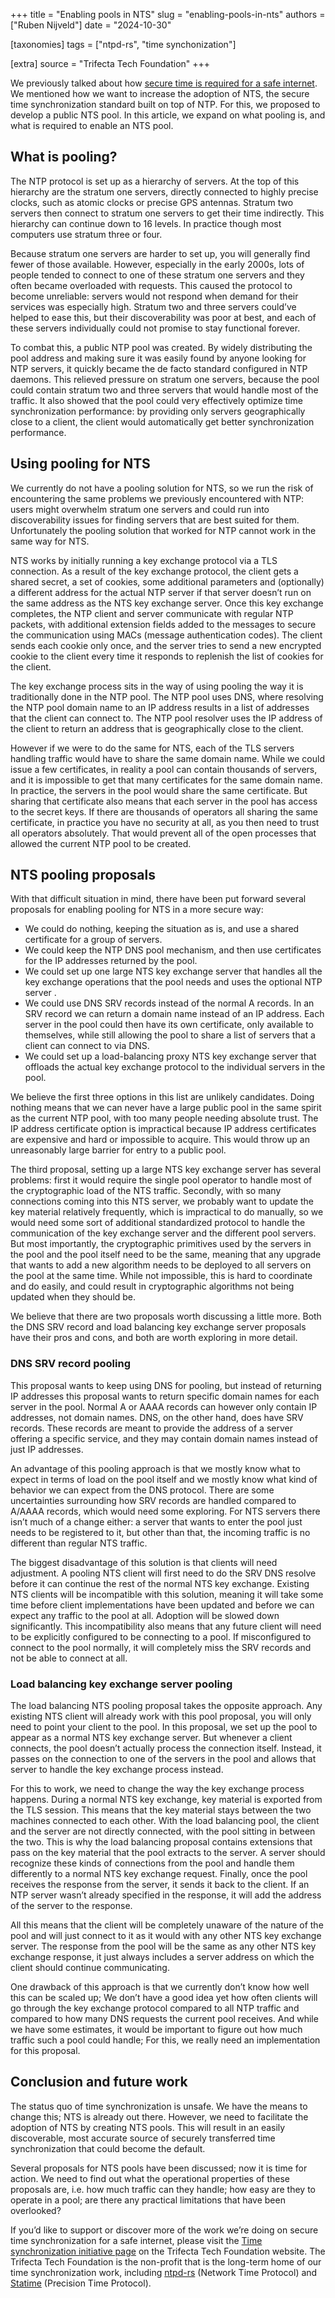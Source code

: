 +++
title = "Enabling pools in NTS"
slug = "enabling-pools-in-nts"
authors = ["Ruben Nijveld"]
date = "2024-10-30"

[taxonomies]
tags = ["ntpd-rs", "time synchonization"] 

[extra]
source = "Trifecta Tech Foundation"
+++

We previously talked about how [secure time is required for a safe internet](https://tweedegolf.nl/en/blog/122/a-safe-internet-requires-secure-time). We mentioned how we want to increase the adoption of NTS, the secure time synchronization standard built on top of NTP. For this, we proposed to develop a public NTS pool. In this article, we expand on what pooling is, and what is required to enable an NTS pool.

<!-- more -->

## What is pooling?

The NTP protocol is set up as a hierarchy of servers. At the top of this hierarchy are the stratum one servers, directly connected to highly precise clocks, such as atomic clocks or precise GPS antennas. Stratum two servers then connect to stratum one servers to get their time indirectly. This hierarchy can continue down to 16 levels. In practice though most computers use stratum three or four.

Because stratum one servers are harder to set up, you will generally find fewer of those available. However, especially in the early 2000s, lots of people tended to connect to one of these stratum one servers and they often became overloaded with requests. This caused the protocol to become unreliable: servers would not respond when demand for their services was especially high. Stratum two and three servers could’ve helped to ease this, but their discoverability was poor at best, and each of these servers individually could not promise to stay functional forever. 

To combat this, a public NTP pool was created. By widely distributing the pool address and making sure it was easily found by anyone looking for NTP servers, it quickly became the de facto standard configured in NTP daemons. This relieved pressure on stratum one servers, because the pool could contain stratum two and three servers that would handle most of the traffic. It also showed that the pool could very effectively optimize time synchronization performance: by providing only servers geographically close to a client, the client would automatically get better synchronization performance.

## Using pooling for NTS

We currently do not have a pooling solution for NTS, so we run the risk of encountering the same problems we previously encountered with NTP: users might overwhelm stratum one servers and could run into discoverability issues for finding servers that are best suited for them. Unfortunately the pooling solution that worked for NTP cannot work in the same way for NTS. 

NTS works by initially running a key exchange protocol via a TLS connection. As a result of the key exchange protocol, the client gets a shared secret, a set of cookies, some additional parameters and (optionally) a different address for the actual NTP server if that server doesn’t run on the same address as the NTS key exchange server. Once this key exchange completes, the NTP client and server communicate with regular NTP packets, with additional extension fields added to the messages to secure the communication using MACs (message authentication codes). The client sends each cookie only once, and the server tries to send a new encrypted cookie to the client every time it responds to replenish the list of cookies for the client.

The key exchange process sits in the way of using pooling the way it is traditionally done in the NTP pool. The NTP pool uses DNS, where resolving the NTP pool domain name to an IP address results in a list of addresses that the client can connect to. The NTP pool resolver uses the IP address of the client to return an address that is geographically close to the client. 

However if we were to do the same for NTS, each of the TLS servers handling traffic would have to share the same domain name. While we could issue a few certificates, in reality a pool can contain thousands of servers, and it is impossible to get that many certificates for the same domain name. In practice, the servers in the pool would share the same certificate. But sharing that certificate also means that each server in the pool has access to the secret keys. If there are thousands of operators all sharing the same certificate, in practice you have no security at all, as you then need to trust all operators absolutely. That would prevent all of the open processes that allowed the current NTP pool to be created.

## NTS pooling proposals

With that difficult situation in mind, there have been put forward several proposals for enabling pooling for NTS in a more secure way:

- We could do nothing, keeping the situation as is, and use a shared certificate for a group of servers.
- We could keep the NTP DNS pool mechanism, and then use certificates for the IP addresses returned by the pool. 
- We could set up one large NTS key exchange server that handles all the key exchange operations that the pool needs and uses the optional NTP server .
- We could use DNS SRV records instead of the normal A records. In an SRV record we can return a domain name instead of an IP address. Each server in the pool could then have its own certificate, only available to themselves, while still allowing the pool to share a list of servers that a client can connect to via DNS.
- We could set up a load-balancing proxy NTS key exchange server that offloads the actual key exchange protocol to the individual servers in the pool. 

We believe the first three options in this list are unlikely candidates. Doing nothing means that we can never have a large public pool in the same spirit as the current NTP pool, with too many people needing absolute trust. The IP address certificate option is impractical because IP address certificates are expensive and hard or impossible to acquire. This would throw up an unreasonably large barrier for entry to a public pool.

The third proposal, setting up a large NTS key exchange server has several problems: first it would require the single pool operator to handle most of the cryptographic load of the NTS traffic. Secondly, with so many connections coming into this NTS server, we probably want to update the key material relatively frequently, which is impractical to do manually, so we would need some sort of additional standardized protocol to handle the communication of the key exchange server and the different pool servers. But most importantly, the cryptographic primitives used by the servers in the pool and the pool itself need to be the same, meaning that any upgrade that wants to add a new algorithm needs to be deployed to all servers on the pool at the same time. While not impossible, this is hard to coordinate and do easily, and could result in cryptographic algorithms not being updated when they should be.

We believe that there are two proposals worth discussing a little more. Both the DNS SRV record and load balancing key exchange server proposals have their pros and cons, and both are worth exploring in more detail.

### DNS SRV record pooling

This proposal wants to keep using DNS for pooling, but instead of returning IP addresses this proposal wants to return specific domain names for each server in the pool. Normal A or AAAA records can however only contain IP addresses, not domain names. DNS, on the other hand, does have SRV records. These records are meant to provide the address of a server offering a specific service, and they may contain domain names instead of just IP addresses.

An advantage of this pooling approach is that we mostly know what to expect in terms of load on the pool itself and we mostly know what kind of behavior we can expect from the DNS protocol. There are some uncertainties surrounding how SRV records are handled compared to A/AAAA records, which would need some exploring. For NTS servers there isn’t much of a change either: a server that wants to enter the pool just needs to be registered to it, but other than that, the incoming traffic is no different than regular NTS traffic.

The biggest disadvantage of this solution is that clients will need adjustment. A pooling NTS client will first need to do the SRV DNS resolve before it can continue the rest of the normal NTS key exchange. Existing NTS clients will be incompatible with this solution, meaning it will take some time before client implementations have been updated and before we can expect any traffic to the pool at all. Adoption will be slowed down significantly. This incompatibility also means that any future client will need to be explicitly configured to be connecting to a pool. If misconfigured to connect to the pool normally, it will completely miss the SRV records and not be able to connect at all.

### Load balancing key exchange server pooling

The load balancing NTS pooling proposal takes the opposite approach. Any existing NTS client will already work with this pool proposal, you will only need to point your client to the pool. In this proposal, we set up the pool to appear as a normal NTS key exchange server. But whenever a client connects, the pool doesn’t actually process the connection itself. Instead, it passes on the connection to one of the servers in the pool and allows that server to handle the key exchange process instead.

For this to work, we need to change the way the key exchange process happens. During a normal NTS key exchange, key material is exported from the TLS session. This means that the key material stays between the two machines connected to each other. With the load balancing pool, the client and the server are not directly connected, with the pool sitting in between the two. This is why the load balancing proposal contains extensions that pass on the key material that the pool extracts to the server. A server should recognize these kinds of connections from the pool and handle them differently to a normal NTS key exchange request. Finally, once the pool receives the response from the server, it sends it back to the client. If an NTP server wasn’t already specified in the response, it will add the address of the server to the response.

All this means that the client will be completely unaware of the nature of the pool and will just connect to it as it would with any other NTS key exchange server. The response from the pool will be the same as any other NTS key exchange response, it just always includes a server address on which the client should continue communicating.

One drawback of this approach is that we currently don’t know how well this can be scaled up; We don’t have a good idea yet how often clients will go through the key exchange protocol compared to all NTP traffic and compared to how many DNS requests the current pool receives. And while we have some estimates, it would be important to figure out how much traffic such a pool could handle; For this, we really need an implementation for this proposal.

## Conclusion and future work

The status quo of time synchronization is unsafe. We have the means to change this; NTS is already out there. However, we need to facilitate the adoption of NTS by creating NTS pools. This will result in an easily discoverable, most accurate source of securely transferred time synchronization that could become the default.

Several proposals for NTS pools have been discussed; now it is time for action. We need to find out what the operational properties of these proposals are, i.e. how much traffic can they handle; how easy are they to operate in a pool; are there any practical limitations that have been overlooked?

If you’d like to support or discover more of the work we’re doing on secure time synchronization for a safe internet, please visit the [Time synchronization initiative page](https://trifectatech.org/initiatives/time-synchronization/) on the Trifecta Tech Foundation website. The Trifecta Tech Foundation is the non-profit that is the long-term home of our time synchronization work, including [ntpd-rs](https://github.com/pendulum-project/ntpd-rs) (Network Time Protocol) and [Statime](https://github.com/pendulum-project/statime) (Precision Time Protocol).
